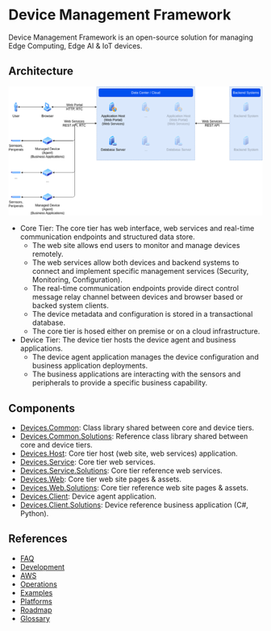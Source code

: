# Device Management Framework

Device Management Framework is an open-source solution for managing Edge Computing, Edge AI & IoT devices.

## Architecture

![Architecture Diagram](/Resources/Images/Architecture.png)

- Core Tier: The core tier has web interface, web services and real-time communication endpoints and structured data store.
  - The web site allows end users to monitor and manage devices remotely.
  - The web services allow both devices and backend systems to connect and implement specific management services (Security, Monitoring, Configuration).
  - The real-time communication endpoints provide direct control message relay channel between devices and browser based or backed system clients.
  - The device metadata and configuration is stored in a transactional database.
  - The core tier is hosed either on premise or on a cloud infrastructure.
- Device Tier: The device tier hosts the device agent and business applications.
  - The device agent application manages the device configuration and business application deployments.
  - The business applications are interacting with the sensors and peripherals to provide a specific business capability.

## Components

- [Devices.Common](/Sources/Devices.Common/): Class library shared between core and device tiers.
- [Devices.Common.Solutions](/Sources/Devices.Common.Solutions/): Reference class library shared between core and device tiers.
- [Devices.Host](/Sources/Devices.Host/): Core tier host (web site, web services) application.
- [Devices.Service](/Sources/Devices.Service/): Core tier web services.
- [Devices.Service.Solutions](/Sources/Devices.Service.Solutions/): Core tier reference web services.
- [Devices.Web](/Sources/Devices.Web/): Core tier web site pages & assets.
- [Devices.Web.Solutions](/Sources/Devices.Web.Solutions/): Core tier reference web site pages & assets.
- [Devices.Client](/Sources/Devices.Client/): Device agent application.
- [Devices.Client.Solutions](/Sources/Devices.Client.Solutions/): Device reference business application (C#, Python).

## References

- [FAQ](/Resources/Documents/FAQ.md)
- [Development](/Resources/Documents/Development.md)
- [AWS](/Resources/Documents/AWS.md)
- [Operations](/Resources/Documents/Operations.md)
- [Examples](/Resources/Documents/Solutions.md)
- [Platforms](/Resources/Documents/Platforms.md)
- [Roadmap](/Resources/Documents/Roadmap.md#capability-roadmap)
- [Glossary](/Resources/Documents/Glossary.md)